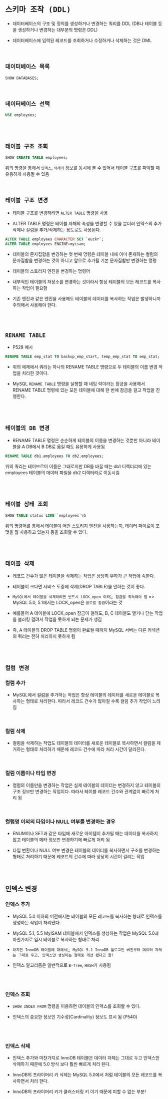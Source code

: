 # `스키마 조작 (DDL)`

- 데이터베이스의 구조 및 정의를 생성하거나 변경하는 쿼리를 DDL (DB나 테이블 등을 생성하거나 변경하는 대부분의 명령은 DDL)

- 데이터베이스에 입력된 레코드를 조회하거나 수정하거나 삭제하는 것은 DML

<br>

## `데이터베이스 목록`

```sql
SHOW DATABASES;
```

<br>

## `데이터베이스 선택`

```sql
USE employees;
```

<br> <br>

## `테이블 구조 조회`

```sql
SHOW CREATE TABLE employees;
```

위의 명령을 통해서 `인덱스`, `외래키` 정보를 동시에 볼 수 있어서 테이블 구조를 파악할 때 유용하게 사용될 수 있음

<br>

## `테이블 구조 변경`

- 테이블 구조를 변경하려면 `ALTER TABLE` 명령을 사용 

- ALTER TABLE 명령은 테이블 자체의 속성을 변경할 수 있을 뿐더러 인덱스의 추가 삭제나 컬럼을 추가/삭제하는 용도로도 사용된다. 

```sql
ALTER TABLE employees CHARACTER SET `euckr`;
ALTER TABLE employees ENGINE=myisam;
```

- 테이블의 문자집합을 변경하는 첫 번째 명령은 테이블 내에 이미 존재하는 컬럼의 문자집합을 변경하는 것이 아니고 앞으로 추가될 기본 문자집합만 변경하는 명령

- 테이블의 스토리지 엔진을 변경하는 명령어 

- 내부적인 테이블의 저장소를 변경하는 것이라서 항상 테이블의 모든 레코드를 복사하는 작업이 필요함

- 기존 엔진과 같은 엔진을 사용해도 테이블의 데이터를 복사하는 작업은 발생하니까 주의해서 사용해야 한다. 

<br> <br>

## `RENAME TABLE`

- P528 예시

```sql
RENAME TABLE emp_stat TO backup_emp_start, temp_emp_stat TO emp_stat;
```

- 위의 에제에서 쿼리는 하나의 RENAME TABLE 명령으로 두 테이블의 이름 변경 작업을 처리한 것이다. 

- MySQL `RENAME TABLE` 명령을 실행할 때 네임 락이라는 잠금을 사용해서 RENAME TABLE 명령에 있는 모든 테이블에 대해 한 번에 잠금을 걸고 작업을 진행한다. 

<br> <br>

## `테이블의 DB 변경`

- RENAME TABLE 명령은 순순하게 테이블의 이름을 변경하는 것뿐만 아니라 테이블을 A DB에서 B DB로 옮길 때도 유용하게 사용됨 

```sql
RENAME TABLE db1.employees TO db2.employees;
```

위의 쿼리는 테이브르이 이름은 그대로지만 DB를 바꿀 때는 db1 디렉터리에 있는 employees 테이블의 데이터 파일을 db2 디렉터리로 이동시킴

<br> <br>

## `테이블 상태 조회`

```sql
SHOW TABLE status LIKE `employees`\G 
```

위의 명령어를 통해서 테이블이 어떤 스토리지 엔진을 사용하는지, 데이터 파이르이 포맷을 뭘 사용하고 있는지 등을 조회할 수 있다. 

<br> <br>

## `테이블 삭제`

- 레코드 건수가 많은 테이블을 삭제하는 작업은 상당히 부하가 큰 작업에 속한다. 

- 테이블이 크다면 서비스 도중에 삭제(DROP TABLE)을 안하는 것이 좋다. 

- `MySQL에서 테이블을 삭제하려면 반드시 LOCK_open 이라는 잠금을 획득해야 함` => MySQL 5.0, 5.1에서는 LOCK_open은 `글로벌 잠금`이라는 것

- 예를들어 A 테이블에 LOCK_open 잠금이 걸려도, B, C 테이블도 열거나 닫는 작업을 블러킹 걸려서 작업을 못하게 되는 문제가 생김

- 즉, A 테이블의 DROP TABLE 명령이 완료될 때까지 MySQL 서버는 다른 커넥션의 쿼리는 전혀 처리하지 못하게 됨

<br> <br>

## `컬럼 변경`

### 컬럼 추가

- MySQL에서 컬럼을 추가하는 작업은 항상 테이블의 데이터를 새로운 테이블로 복사하는 형태로 처리한다. 따라서 레코드 건수가 많아질 수록 컬럼 추가 작업이 느려짐

<br>

### 컬럼 삭제

- 컬럼을 삭제하는 작업도 테이블의 데이터를 새로운 테이블로 복사하면서 컬럼을 제거하는 형태로 처리하기 때문에 레코드 건수에 따라 처리 시간이 달라진다. 

<br>

### 컬럼 이름이나 타입 변경

- 컬럼의 이름만을 변경하는 작업은 실제 테이블의 데이터는 변경하지 않고 테이블의 구조 정보만 변경하는 작업이다. 따라서 테이블 레코드 건수와 관계없이 빠르게 처리 됨

<br>

### 컬럼명 이외의 타입이나 NULL 여부를 변경하는 경우

- ENUM이나 SET과 같은 타입에 새로운 아이템이 추가될 때는 데이터를 복사하지 않고 테이블의 메타 정보만 변경하기에 빠르게 처리 됨

- 타입 변환이나 NULL 여부 변경은 테이블의 데이터를 복사하면서 구조를 변경하는 형태로 처리하기 때문에 레코드의 건수에 따라 상당히 시간이 걸리는 작업

<br> <br>

## 인덱스 변경

### 인덱스 추가

- MySQL 5.0 이하의 버전에서는 테이블의 모든 레코드를 복사하는 형태로 인덱스를 생성하는 작업이 처리됐다. 

- MySQL 5.1, 5.5 MyISAM 테이블에서 인덱스를 생성하는 작업은 MySQL 5.0과 마찬가지로 임시 테이블로 복사하는 형태로 처리

- `하지만 InnoDB 테이블에 대해서는 MySQL 5.1 InnoDB 플로그인 버전부터 데이터 자체는 그대로 두고, 인덱스만 생성하는 형태로 개선 됐다고 함!`

- 인덱스 알고리즘은 일반적으로 `B-Tree`, `HASH`가 사용됨

<br> <br>

### 인덱스 조회

- `SHOW INDEX FROM` 명령을 이용하면 테이블의 인덱스를 조회할 수 있다. 

- 인덱스의 중요한 정보인 기수성(Cardinality) 정보도 표시 됨 (P540)

<br> <br>

### 인덱스 삭제

- 인덱스 추가와 마찬가지로 InnoDB 테이블은 데이터 자체는 그대로 두고 인덱스만 삭제하기 때문에 5.0 방식 보다 훨씬 빠르게 처리 된다. 

- InnoDB의 프라이머리 키 삭제는 MySQL 5.0에서 처럼 테이블의 모든 레코드를 복사하면서 처리 한다. 

- InnoDB의 프라이머리 키가 클러스터링 키 이기 때문에 피할 수 없는 부분!

<br> <br>

